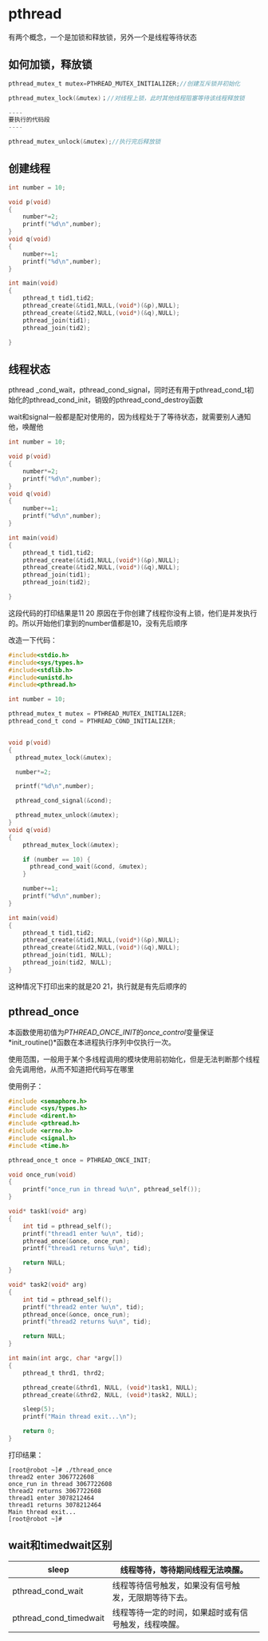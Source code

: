 # pthread

有两个概念，一个是加锁和释放锁，另外一个是线程等待状态

## 如何加锁，释放锁

```c
pthread_mutex_t mutex=PTHREAD_MUTEX_INITIALIZER;//创建互斥锁并初始化

pthread_mutex_lock(&mutex)；//对线程上锁，此时其他线程阻塞等待该线程释放锁

----
要执行的代码段
----

pthread_mutex_unlock(&mutex);//执行完后释放锁
```

## 创建线程

```c
int number = 10;

void p(void)
{
    number*=2;
    printf("%d\n",number);
}
void q(void)
{
    number+=1;
    printf("%d\n",number);
}

int main(void)
{
    pthread_t tid1,tid2;
    pthread_create(&tid1,NULL,(void*)(&p),NULL);
    pthread_create(&tid2,NULL,(void*)(&q),NULL);
    pthread_join(tid1);
    pthread_join(tid2);

}
```

## 线程状态

pthread _cond_wait，pthread_cond_signal，同时还有用于pthread_cond_t初始化的pthread_cond_init，销毁的pthread_cond_destroy函数

wait和signal一般都是配对使用的，因为线程处于了等待状态，就需要别人通知他，唤醒他

```c
int number = 10;

void p(void)
{
    number*=2;
    printf("%d\n",number);
}
void q(void)
{
    number+=1;
    printf("%d\n",number);
}

int main(void)
{
    pthread_t tid1,tid2;
    pthread_create(&tid1,NULL,(void*)(&p),NULL);
    pthread_create(&tid2,NULL,(void*)(&q),NULL);
    pthread_join(tid1);
    pthread_join(tid2);

}
```

这段代码的打印结果是11 20 原因在于你创建了线程你没有上锁，他们是并发执行的。所以开始他们拿到的number值都是10，没有先后顺序

改造一下代码：

```c
#include<stdio.h>
#include<sys/types.h>
#include<stdlib.h>
#include<unistd.h>
#include<pthread.h>

int number = 10;

pthread_mutex_t mutex = PTHREAD_MUTEX_INITIALIZER;
pthread_cond_t cond = PTHREAD_COND_INITIALIZER;


void p(void)
{
  pthread_mutex_lock(&mutex);

  number*=2;

  printf("%d\n",number);

  pthread_cond_signal(&cond);

  pthread_mutex_unlock(&mutex);
}
void q(void)
{
    pthread_mutex_lock(&mutex);

    if (number == 10) {
      pthread_cond_wait(&cond, &mutex);
    }

    number+=1;
    printf("%d\n",number);
}

int main(void)
{
    pthread_t tid1,tid2;
    pthread_create(&tid1,NULL,(void*)(&p),NULL);
    pthread_create(&tid2,NULL,(void*)(&q),NULL);
    pthread_join(tid1, NULL);
    pthread_join(tid2, NULL);
}
```

这种情况下打印出来的就是20 21，执行就是有先后顺序的

## pthread_once

本函数使用初值为*PTHREAD_ONCE_INIT*的*once_control*变量保证*init_routine()*函数在本进程执行序列中仅执行一次。

使用范围，一般用于某个多线程调用的模块使用前初始化，但是无法判断那个线程会先调用他，从而不知道把代码写在哪里

使用例子：

```c
#include <semaphore.h>
#include <sys/types.h>
#include <dirent.h>
#include <pthread.h>
#include <errno.h>
#include <signal.h>
#include <time.h>

pthread_once_t once = PTHREAD_ONCE_INIT;

void once_run(void)
{
    printf("once_run in thread %u\n", pthread_self());
}

void* task1(void* arg)
{
    int tid = pthread_self();
    printf("thread1 enter %u\n", tid);
    pthread_once(&once, once_run);
    printf("thread1 returns %u\n", tid);

    return NULL;
}

void* task2(void* arg)
{
    int tid = pthread_self();
    printf("thread2 enter %u\n", tid);
    pthread_once(&once, once_run);
    printf("thread2 returns %u\n", tid);

    return NULL;
}

int main(int argc, char *argv[])
{
    pthread_t thrd1, thrd2;

    pthread_create(&thrd1, NULL, (void*)task1, NULL);
    pthread_create(&thrd2, NULL, (void*)task2, NULL);

    sleep(5);
    printf("Main thread exit...\n");

    return 0;
}
```

打印结果：

```
[root@robot ~]# ./thread_once
thread2 enter 3067722608
once_run in thread 3067722608
thread2 returns 3067722608
thread1 enter 3078212464
thread1 returns 3078212464
Main thread exit...
[root@robot ~]# 
```

## wait和timedwait区别

| sleep                  | 线程等待，等待期间线程无法唤醒。           |
| ---------------------- | -------------------------- |
| pthread_cond_wait      | 线程等待信号触发，如果没有信号触发，无限期等待下去。 |
| pthread_cond_timedwait | 线程等待一定的时间，如果超时或有信号触发，线程唤醒。 |
